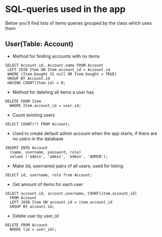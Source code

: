  # SQL-queries used in the app
 Below you'll find lists of items queries grouped by the class which uses them
 ## User(Table: Account)
 
 - Method for finding accounts with no items
 ```
 SELECT Account.id, Account.name FROM Account
  LEFT JOIN Item ON Item.account_id = Account.id
  WHERE (Item.bought IS null OR Item.bought = TRUE)
  GROUP BY Account.id
  HAVING COUNT(Item.id) = 0;
 ```
                    
 - Method for deleting all items a user has
```
DELETE FROM Item
  WHERE Item.account_id = user.id;
```                    
                    
- Count existing users
```
SELECT COUNT(*) FROM Account;
```

- Used to create default admin account when the app starts, if there are no users in the database
```
INSERT INTO Account
  (name, username, password, role)
  values ('admin', 'admin', 'admin', 'ADMIN');
```

- Make (id, username) pairs of all users, used for listing
```
SELECT id, username, role from Account;
```

- Get amount of items for each user
```
SELECT account.id, account.username, COUNT(item.account_id)
  FROM Account
  LEFT JOIN Item ON account.id = item.account_id
  GROUP BY account.id;
 ```
- Delete user by user_id
```
DELETE FROM Account
  WHERE (id = user_id);
